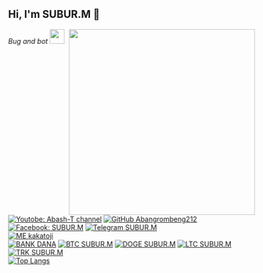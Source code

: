 
<h2> Hi, I'm SUBUR.M 👋</h2>
<img align='right' src="https://github-readme-stats.vercel.app/api?username=kakatoji&show_icons=true&theme=radical" width="380">
<p><em>Bug and bot <img src="https://media.giphy.com/media/WUlplcMpOCEmTGBtBW/giphy.gif" width="30"><br>
</em></p>

[![Youtobe: Abash-T channel](https://img.shields.io/youtube/views/12WCu9hTqMM?style=social)](https://youtube.com/channel/UCMYE6BzfRBLVZREX0bxOdhg)
[![GitHub Abangrombeng212](https://img.shields.io/github/followers/SUBUR.M?label=follow%20github&style=flat-square)](https://github.com/SUBUR78990)
[![Facebook: SUBUR.M ](https://img.shields.io/badge/Facebook-SUBUR.M-green)](https://free.facebook.com/profile.php?refid=7)
[![Telegram SUBUR.M](https://img.shields.io/badge/Telegram-SUBUR.M-green)](https://telegram.org/dl)
<br>
[![ME kakatoji](https://img.shields.io/badge/ME-DONATE-ff69b4.svg?style=flat)](donasi)
<br>
[![BANK DANA](https://img.shields.io/badge/$-paypal-ff69b4.svg?style=flat)](088213415826)
[![BTC  SUBUR.M](https://img.shields.io/badge/BTC-18J2JcnatvqtjrfdLYuqG9ZXcufARLWThm-ff69b4.svg?style=flat)](1PRhb2utduU6LmNZGHYb6RMvKBsrNT1Qds)
[![DOGE SUBUR.M](https://img.shields.io/badge/DOGE-DSxA2WPRdsPpAmXgv9Jzxdnj8r5PUkCMGt-ff69b4.svg?style=flat)](DB1jUL2myurJLz6TzkFahiUgmX1Jiy7W9U)
[![LTC SUBUR.M](https://img.shields.io/badge/LTC-MSpzspDtbfJagAA2EQvmVvz7Cjrc3EWcbM-ff69b4.svg?style=flat)](MJoFPmJkcdKDTfCpuvuANvbeUJtDeyHhE1)
[![TRK SUBUR.M](https://img.shields.io/badge/ETH-0xAf00eF5dac9726a7fF6B8D583383bFAde78E2F77-ff69b4.svg?style=flat)](TQLGwhapGn1kUtUaa73VPks6UJAtnX3PtW)
<br>
[![Top Langs](https://github-readme-stats.vercel.app/api/top-langs/?username=SUBUR78990&layout=compact)](https://github.com/SUBUR78990)
